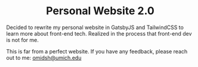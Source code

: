 <h1 align="center">
  Personal Website 2.0
</h1>

Decided to rewrite my personal website in GatsbyJS and TailwindCSS to learn more about front-end tech. Realized in the process that front-end dev is not for me.

This is far from a perfect website. If you have any feedback, please reach out to me: omidsh@umich.edu